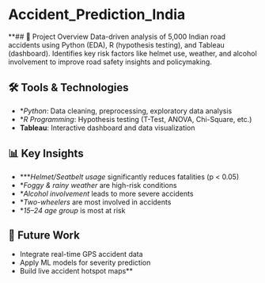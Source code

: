 # Accident_Prediction_India
**## 📌 Project Overview
Data-driven analysis of 5,000 Indian road accidents using Python (EDA), R (hypothesis testing), and Tableau (dashboard). Identifies key risk factors like helmet use, weather, and alcohol involvement to improve road safety insights and policymaking.
## 🛠 Tools & Technologies
- **Python*: Data cleaning, preprocessing, exploratory data analysis
- **R Programming*: Hypothesis testing (T-Test, ANOVA, Chi-Square, etc.)
- **Tableau**: Interactive dashboard and data visualization
## 📊 Key Insights
- ****Helmet/Seatbelt usage* significantly reduces fatalities (p < 0.05)
- **Foggy & rainy weather* are high-risk conditions
- **Alcohol involvement* leads to more severe accidents
- **Two-wheelers* are most involved in accidents
- **15–24 age group* is most at risk
## 🔮 Future Work
- Integrate real-time GPS accident data
- Apply ML models for severity prediction
- Build live accident hotspot maps**
